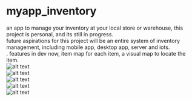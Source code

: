 # myapp_inventory
an app to manage your inventory at your local store or warehouse, this project is personal, and its still in progress. <br>
future aspirations for this project will be an entire system of inventory management, including mobile app, desktop app, server and iots. <br>.
features in dev now, item map for each item, a visual map to locate the item. <br>
![alt text](https://github.com/rayanlep/myapp_inventory/blob/main/images/entry_img.png)<br>
![alt text](https://github.com/rayanlep/myapp_inventory/blob/main/images/load2.png)<br>
![alt text](https://github.com/rayanlep/myapp_inventory/blob/main/images/list2.png)<br>
![alt text](https://github.com/rayanlep/myapp_inventory/blob/main/images/gesture2.png)<br>
![alt text](https://github.com/rayanlep/myapp_inventory/blob/main/images/submit_img.png)<br>
